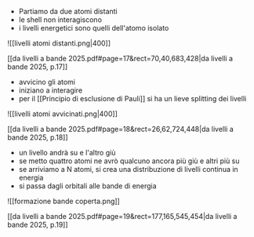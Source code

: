 
- Partiamo da due atomi distanti
- le shell non interagiscono
- i livelli energetici sono quelli dell'atomo isolato

![[livelli atomi distanti.png|400]]

[[da livelli a bande 2025.pdf#page=17&rect=70,40,683,428|da livelli a bande 2025, p.17]]

- avvicino gli atomi
- iniziano a interagire
- per il [[Principio di esclusione di Pauli]] si ha un lieve splitting dei livelli

![[livelli atomi avvicinati.png|400]]

[[da livelli a bande 2025.pdf#page=18&rect=26,62,724,448|da livelli a bande 2025, p.18]]

- un livello andrà su e l'altro giù
- se metto quattro atomi ne avrò qualcuno ancora più giù e altri più su
- se arriviamo a N atomi, si crea una distribuzione di livelli continua in energia
- si passa dagli orbitali alle bande di energia

![[formazione bande coperta.png]]

[[da livelli a bande 2025.pdf#page=19&rect=177,165,545,454|da livelli a bande 2025, p.19]]

